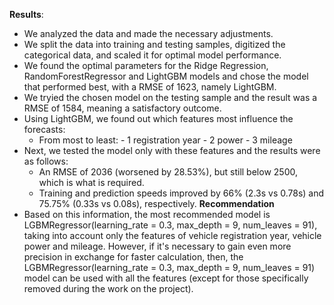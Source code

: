 **Results**:

- We analyzed the data and made the necessary adjustments.
- We split the data into training and testing samples, digitized the categorical data, and scaled it for optimal model performance.
- We found the optimal parameters for the Ridge Regression, RandomForestRegressor and LightGBM models and chose the model that performed best, with a RMSE of 1623, namely LightGBM.
- We tryied the chosen model on the testing sample and the result was a RMSE of 1584, meaning a satisfactory outcome.
- Using LightGBM, we found out which features most influence the forecasts:
  - From most to least:
          - 1 registration year
          - 2 power
          - 3 mileage
- Next, we tested the model only with these features and the results were as follows:
  - An RMSE of 2036 (worsened by 28.53%), but still below 2500, which is what is required.
  - Training and prediction speeds improved by 66% (2.3s vs 0.78s) and 75.75% (0.33s vs 0.08s), respectively.
**Recommendation**
- Based on this information, the most recommended model is LGBMRegressor(learning_rate = 0.3, max_depth = 9, num_leaves = 91), taking into account only the features of vehicle registration year, vehicle power and mileage. However, if it's necessary to gain even more precision in exchange for faster calculation, then, the LGBMRegressor(learning_rate = 0.3, max_depth = 9, num_leaves = 91) model can be used with all the features (except for those specifically removed during the work on the project).
